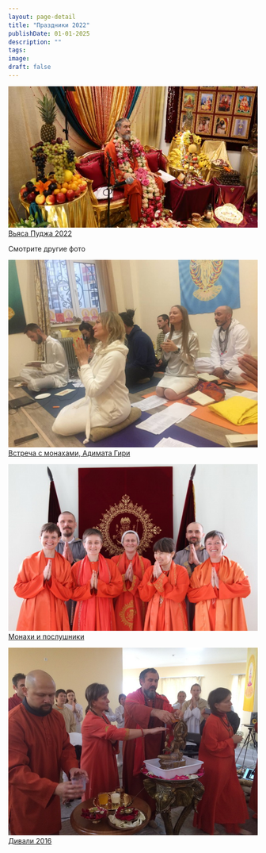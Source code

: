 ```yaml
---
layout: page-detail
title: "Праздники 2022"
publishDate: 01-01-2025
description: ""
tags:
image:
draft: false
---
```


[ ![Вьяса Пуджа 2022](/upload/iblock/90b/90bc9ea78e576d9f41f5ca57586ccaf7.JPG) Вьяса Пуджа 2022 ](/foto/vyasa-pudzha-2022/) 

Смотрите другие фото

[ ![Встреча с монахами, Адимата Гири](/upload/iblock/f6b/f6b82707fc0d3a0d100a2bbf101383a3.jpg) Встреча с монахами, Адимата Гири ](/foto/vstrecha-s-monakhami-adi-mata/) 

[ ![Монахи и послушники](/upload/iblock/1e3/1e39cb53d92b2f130d38a42dbd29ceeb.jpg) Монахи и послушники ](/foto/monakhi-i-poslushniki/) 

[ ![Дивали 2016](/upload/iblock/0e1/0e140d978056bdf2402d47c49565ddca.jpg) Дивали 2016 ](/foto/divali-2016/) 
